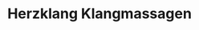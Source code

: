 ---
title: "Herzklang Klangmassagen"
url: /buchholz-in-der-nordheide/herzklang-klangmassagen/
shop: Kosmetik
---